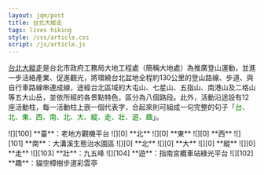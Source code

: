 ```yaml
---
layout: jqm/post
title: 台北大縱走
tags: lives hiking
style: /css/article.css
script: /js/article.js
---
```

[台北大縱走][1]是台北市政府工務局大地工程處（簡稱大地處）為推廣登山運動，並進一步活絡產業、促進觀光，將環繞台北盆地全程約130公里的登山路線、步道、與自行車路線串連成線，途經台北區域的大屯山、七星山、五指山、南港山及二格山等五大山岳，並依所經的各景點特色，區分為八個路段。此外，活動沿途設有12座活動柱，每一活動柱上嵌一個代表字，合起來則可組成一句完整的句子「<span style="color:green">台、北、東、西、南、北、大、縱、走、壯、遊、趣</span>」。

<span class="gallery">
    ![][100]
    **臺**：老地方觀機平台
    ![][0]
    **北**
    ![][0]
    **東**
    ![][0]
    **西**
    ![][101]
    **南**：大溝溪生態治水園區
    ![][0]
    **北**
    ![][0]
    **大**
    ![][0]
    **縱**
    ![][0]
    **走**
    ![][103]
    **壯**：九五峰
    ![][104]
    **遊**：指南宮纜車站綠光平台
    ![][102]
    **趣**：貓空樟樹步道彩雲亭
</span>

[1]: https://taipeigrandtrail.gov.taipei/ "台北大縱走"
[0]: /doc/assets/null
[100]: https://media.githubusercontent.com/media/ttzeng/ttzeng.github.io/master/doc/assets/20250112/1452-老地方-台北大縱走活動柱-臺.jpg
[101]: https://media.githubusercontent.com/media/ttzeng/ttzeng.github.io/master/doc/assets/20241217/1059-台北大縱走南字活動桩.jpg
[102]: https://media.githubusercontent.com/media/ttzeng/ttzeng.github.io/master/doc/assets/20250217/1601-台北大縱走趣字活動樁.jpg
[103]: https://media.githubusercontent.com/media/ttzeng/ttzeng.github.io/master/doc/assets/20250219/1528-台北大縱走壯字活動樁.jpg
[104]: https://media.githubusercontent.com/media/ttzeng/ttzeng.github.io/master/doc/assets/20250220/1318-綠光平台-台北大縱走活動柱-遊.jpg
